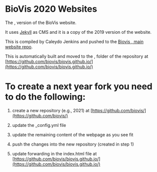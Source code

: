 # BioVis 2020 Websites

The , version of the BioVis website.

It uses [Jekyll](http://jekyllrb.com/) as CMS and it is a copy of the 2019 version of the website.

This is compiled by Caleydo Jenkins and pushed to the [Biovis , main website repo](https://github.com/biovis/,).

This is automatically built and moved to the , folder of the repository at [https://github.com/biovis/biovis.github.io/](https://github.com/biovis/biovis.github.io/)

# To create a next year fork you need to do the following:

1) create a new repository (e.g., 2021) at [https://github.com/biovis/](https://github.com/biovis/)

2) update the _config.yml file

3) update the remaining content of the webpage as you see fit

4) push the changes into the new repository (created in step 1)

5) update forwarding in the index.html file at [https://github.com/biovis/biovis.github.io/](https://github.com/biovis/biovis.github.io/)
